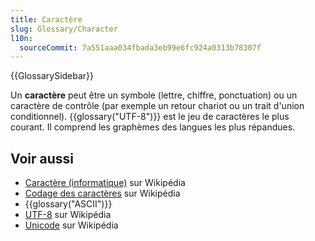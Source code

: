 ```yaml
---
title: Caractère
slug: Glossary/Character
l10n:
  sourceCommit: 7a551aaa034fbada3eb99e6fc924a0313b78307f
---
```


{{GlossarySidebar}}

Un **caractère** peut être un symbole (lettre, chiffre, ponctuation) ou un caractère de contrôle (par exemple un retour chariot ou un trait d'union conditionnel). {{glossary("UTF-8")}} est le jeu de caractères le plus courant. Il comprend les graphèmes des langues les plus répandues.

## Voir aussi

- [Caractère (informatique)](<https://fr.wikipedia.org/wiki/Caractère_(informatique)>) sur Wikipédia
- [Codage des caractères](https://fr.wikipedia.org/wiki/Codage_des_caractères) sur Wikipédia
- {{glossary("ASCII")}}
- [UTF-8](https://fr.wikipedia.org/wiki/UTF-8) sur Wikipédia
- [Unicode](https://fr.wikipedia.org/wiki/Unicode) sur Wikipédia
